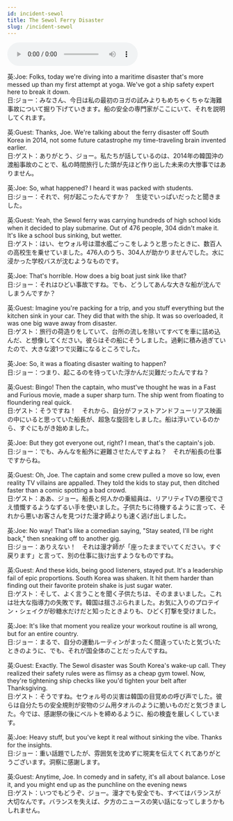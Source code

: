 ```yaml
---
id: incident-sewol
title: The Sewol Ferry Disaster
slug: /incident-sewol
---
```


<audio controls src="audio/incident-sewol.mp3"></audio>

英:Joe: Folks, today we're diving into a maritime disaster that's more messed up than my first attempt at yoga. We've got a ship safety expert here to break it down.  
日:ジョー：みなさん、今日は私の最初のヨガの試みよりもめちゃくちゃな海難事故について掘り下げていきます。船の安全の専門家がここにいて、それを説明してくれます。

英:Guest: Thanks, Joe. We're talking about the ferry disaster off South Korea in 2014, not some future catastrophe my time-traveling brain invented earlier.  
日:ゲスト：ありがとう、ジョー。私たちが話しているのは、2014年の韓国沖の渡船事故のことで、私の時間旅行した頭が先ほど作り出した未来の大惨事ではありません。

英:Joe: So, what happened? I heard it was packed with students.  
日:ジョー：それで、何が起こったんですか？　生徒でいっぱいだったと聞きました。

英:Guest: Yeah, the Sewol ferry was carrying hundreds of high school kids when it decided to play submarine. Out of 476 people, 304 didn't make it. It's like a school bus sinking, but wetter.  
日:ゲスト：はい、セウォル号は潜水艦ごっこをしようと思ったときに、数百人の高校生を乗せていました。476人のうち、304人が助かりませんでした。水に浸かった学校バスが沈むようなものです。

英:Joe: That's horrible. How does a big boat just sink like that?  
日:ジョー：それはひどい事故ですね。でも、どうしてあんな大きな船が沈んでしまうんですか？

英:Guest: Imagine you're packing for a trip, and you stuff everything but the kitchen sink in your car. They did that with the ship. It was so overloaded, it was one big wave away from disaster.  
日:ゲスト：旅行の荷造りをしていて、台所の流しを除いてすべてを車に詰め込んだ、と想像してください。彼らはその船にそうしました。過剰に積み過ぎていたので、大きな波1つで災難になるところでした。

英:Joe: So, it was a floating disaster waiting to happen?  
日:ジョー：つまり、起こるのを待っていた浮かんだ災難だったんですね？

英:Guest: Bingo! Then the captain, who must've thought he was in a Fast and Furious movie, made a super sharp turn. The ship went from floating to floundering real quick.  
日:ゲスト：そうですね！　それから、自分がファストアンドフューリアス映画の中にいると思っていた船長が、超急な旋回をしました。船は浮いているのから、すぐにもがき始めました。

英:Joe: But they got everyone out, right? I mean, that's the captain's job.  
日:ジョー：でも、みんなを船外に避難させたんですよね？　それが船長の仕事ですからね。

英:Guest: Oh, Joe. The captain and some crew pulled a move so low, even reality TV villains are appalled. They told the kids to stay put, then ditched faster than a comic spotting a bad crowd.  
日:ゲスト：ああ、ジョー。船長と何人かの乗組員は、リアリティTVの悪役でさえ憤慨するようなずるい手を使いました。子供たちに待機するように言って、それから悪いお客さんを見つけた漫才師よりも速く逃げ出しました。

英:Joe: No way! That's like a comedian saying, "Stay seated, I'll be right back," then sneaking off to another gig.  
日:ジョー：ありえない！　それは漫才師が「座ったままでいてください。すぐ戻ります」と言って、別の仕事に抜け出すようなものですね。

英:Guest: And these kids, being good listeners, stayed put. It's a leadership fail of epic proportions. South Korea was shaken. It hit them harder than finding out their favorite protein shake is just sugar water.  
日:ゲスト：そして、よく言うことを聞く子供たちは、そのままいました。これは壮大な指導力の失敗です。韓国は揺さぶられました。お気に入りのプロテイン・シェイクが砂糖水だけだと知ったときよりも、ひどく打撃を受けました。

英:Joe: It's like that moment you realize your workout routine is all wrong, but for an entire country.  
日:ジョー：まるで、自分の運動ルーティンがまったく間違っていたと気づいたときのように、でも、それが国全体のことだったんですね。

英:Guest: Exactly. The Sewol disaster was South Korea's wake-up call. They realized their safety rules were as flimsy as a cheap gym towel. Now, they're tightening ship checks like you'd tighten your belt after Thanksgiving.  
日:ゲスト：そうですね。セウォル号の災害は韓国の目覚めの呼び声でした。彼らは自分たちの安全規則が安物のジム用タオルのように脆いものだと気づきました。今では、感謝祭の後にベルトを締めるように、船の検査を厳しくしています。

英:Joe: Heavy stuff, but you've kept it real without sinking the vibe. Thanks for the insights.  
日:ジョー：重い話題でしたが、雰囲気を沈めずに現実を伝えてくれてありがとうございます。洞察に感謝します。

英:Guest: Anytime, Joe. In comedy and in safety, it's all about balance. Lose it, and you might end up as the punchline on the evening news  
日:ゲスト：いつでもどうぞ、ジョー。漫才でも安全でも、すべてはバランスが大切なんです。バランスを失えば、夕方のニュースの笑い話になってしまうかもしれません。